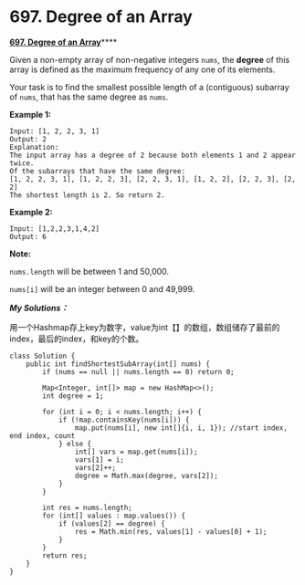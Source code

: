 # 697. Degree of an Array

 [**697. Degree of an Array**](https://leetcode.com/problems/degree-of-an-array/description/)\*\*\*\*

Given a non-empty array of non-negative integers `nums`, the **degree** of this array is defined as the maximum frequency of any one of its elements.

Your task is to find the smallest possible length of a \(contiguous\) subarray of `nums`, that has the same degree as `nums`.

**Example 1:**

```text
Input: [1, 2, 2, 3, 1]
Output: 2
Explanation: 
The input array has a degree of 2 because both elements 1 and 2 appear twice.
Of the subarrays that have the same degree:
[1, 2, 2, 3, 1], [1, 2, 2, 3], [2, 2, 3, 1], [1, 2, 2], [2, 2, 3], [2, 2]
The shortest length is 2. So return 2.
```

**Example 2:**

```text
Input: [1,2,2,3,1,4,2]
Output: 6
```

**Note:**

`nums.length` will be between 1 and 50,000.

`nums[i]` will be an integer between 0 and 49,999.

_**My Solutions：**_

用一个Hashmap存上key为数字，value为int【】的数组，数组储存了最前的index，最后的index，和key的个数。

```text
class Solution {
    public int findShortestSubArray(int[] nums) {
        if (nums == null || nums.length == 0) return 0;
        
        Map<Integer, int[]> map = new HashMap<>();
        int degree = 1;
        
        for (int i = 0; i < nums.length; i++) {
            if (!map.containsKey(nums[i])) {
                map.put(nums[i], new int[]{i, i, 1}); //start index, end index, count
            } else {
                int[] vars = map.get(nums[i]);
                vars[1] = i;
                vars[2]++;
                degree = Math.max(degree, vars[2]);
            }
        }
        
        int res = nums.length;
        for (int[] values : map.values()) {
            if (values[2] == degree) {
                res = Math.min(res, values[1] - values[0] + 1);
            }
        }
        return res;
    }
}
```

